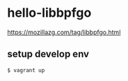 # hello-libbpfgo

https://mozillazg.com/tag/libbpfgo.html


## setup develop env

```
$ vagrant up
```
